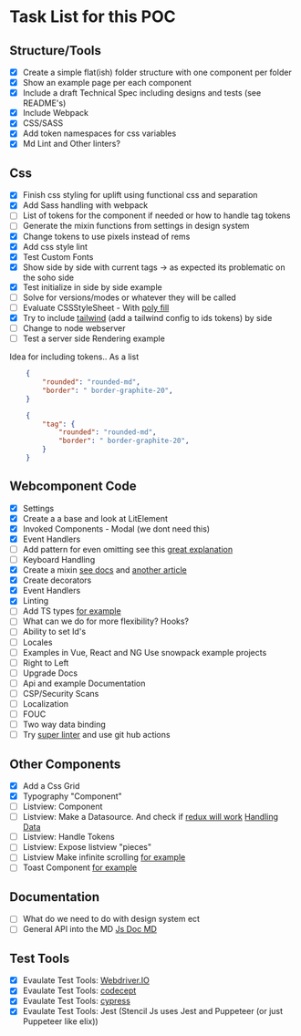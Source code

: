 # Task List for this POC

## Structure/Tools

- [x] Create a simple flat(ish) folder structure with one component per folder
- [x] Show an example page per each component
- [x] Include a draft Technical Spec including designs and tests (see README's)
- [x] Include Webpack
- [x] CSS/SASS
- [x] Add token namespaces for css variables
- [x] Md Lint and Other linters?

## Css

- [x] Finish css styling for uplift using functional css and separation
- [x] Add Sass handling with webpack
- [ ] List of tokens for the component if needed or how to handle tag tokens
- [ ] Generate the mixin functions from settings in design system
- [x] Change tokens to  use pixels instead of rems
- [x] Add css style lint
- [x] Test Custom Fonts
- [x] Show side by side with current tags -> as expected its problematic on the soho side
- [x] Test initialize in side by side example
- [ ] Solve for versions/modes or whatever they will be called
- [ ] Evaluate CSSStyleSheet  - With [poly fill](https://github.com/Polymer/lit-element/blob/master/src/lib/css-tag.ts)
- [x] Try to include [tailwind](https://tailwindcss.com) (add a tailwind config to ids tokens) by side
- [ ] Change to node webserver
- [ ] Test a server side Rendering example

Idea for including tokens.. As a list

```json
    {
        "rounded": "rounded-md",
        "border": " border-graphite-20",
    }
```

```json for component structure
    {
        "tag": {
            "rounded": "rounded-md",
            "border": " border-graphite-20",
        }
    }
```

## Webcomponent Code
- [x] Settings
- [x] Create a a base and look at LitElement
- [x] Invoked Components - Modal (we dont need this)
- [x] Event Handlers
- [ ] Add pattern for even omitting see this [great explanation](https://github.com/millermedeiros/js-signals/wiki/Comparison-between-different-Observer-Pattern-implementations)
- [ ] Keyboard Handling
- [x] Create a mixin [see docs](https://javascript.info/mixins) and [another article](https://medium.com/javascript-scene/functional-mixins-composing-software-ffb66d5e731c)
- [x] Create decorators
- [x] Event Handlers
- [x] Linting
- [ ] Add TS types [for example](https://github.com/elix/elix/tree/13.0.0/src/base)
- [ ] What can we do for more flexibility? Hooks?
- [ ] Ability to set Id's
- [ ] Locales
- [ ] Examples in Vue, React and NG Use snowpack example projects
- [ ] Right to Left
- [ ] Upgrade Docs
- [ ] Api and example Documentation
- [ ] CSP/Security Scans
- [ ] Localization
- [ ] FOUC
- [ ] Two way data binding
- [ ] Try [super linter](https://github.com/github/super-linter/) and use git hub actions

## Other Components
- [x] Add a Css Grid
- [x] Typography "Component"
- [ ] Listview: Component
- [ ] Listview: Make a Datasource. And check if [redux will work](https://react-redux.js.org/introduction/basic-tutorial) [Handling Data](https://itnext.io/handling-data-with-web-components-9e7e4a452e6e)
- [ ] Listview: Handle Tokens
- [ ] Listview: Expose listview "pieces"
- [ ] Listview Make infinite scrolling [for example](https://developers.google.com/web/updates/2016/07/infinite-scroller)
- [ ] Toast Component [for example](https://github.com/elix/elix/blob/13.0.0/src/base/Toast.js)

## Documentation
- [ ] What do we need to do with design system ect
- [ ] General API into the MD [Js Doc MD](https://github.com/jaydenseric/jsdoc-md)

## Test Tools
- [x] Evaulate Test Tools: [Webdriver.IO](https://webdriver.io/)
- [x] Evaulate Test Tools: [codecept](https://codecept.io/)
- [x] Evaulate Test Tools: [cypress](https://docs.cypress.io/)
- [x] Evaulate Test Tools: Jest (Stencil Js uses Jest and Puppeteer (or just Puppeteer like elix))
